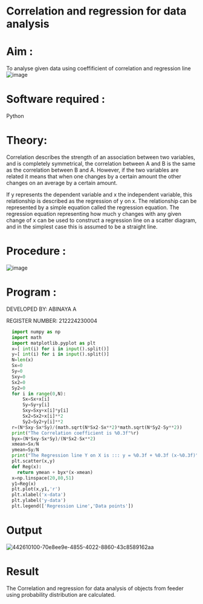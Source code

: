# Correlation and regression for data analysis
# Aim : 

To analyse given data using coeffificient of correlation and regression line
![image](https://user-images.githubusercontent.com/104613195/168224136-d6b64e64-7d3d-4775-9337-c8f96fe41f2d.png)


# Software required :  

Python

# Theory:

Correlation describes the strength of an association between two variables, and is completely symmetrical, the correlation between A and B is the same as the correlation between B and A. However, if the two variables are related it means that when one changes by a certain amount the other changes on an average by a certain amount.  

If y represents the dependent variable and x the independent variable, this relationship is described as the regression of y on x. The relationship can be represented by a simple equation called the regression equation. The regression equation representing how much y changes with any given change of x can be used to construct a regression line on a scatter diagram, and in the simplest case this is assumed to be a straight line.

# Procedure :

![image](https://user-images.githubusercontent.com/104613195/168225866-ac8f6610-bdc3-4ac2-a24e-2b24ba08e189.png)

# Program :

DEVELOPED BY: ABINAYA A

REGISTER NUMBER: 212224230004

```python
  import numpy as np
  import math
  import matplotlib.pyplot as plt
  x=[ int(i) for i in input().split()]
  y=[ int(i) for i in input().split()]
  N=len(x)
  Sx=0
  Sy=0
  Sxy=0
  Sx2=0
  Sy2=0
  for i in range(0,N):
      Sx=Sx+x[i]
      Sy=Sy+y[i]
      Sxy=Sxy+x[i]*y[i]
      Sx2=Sx2+x[i]**2
      Sy2=Sy2+y[i]**2
  r=(N*Sxy-Sx*Sy)/(math.sqrt(N*Sx2-Sx**2)*math.sqrt(N*Sy2-Sy**2))
  print("The Correlation coefficient is %0.3f"%r)
  byx=(N*Sxy-Sx*Sy)/(N*Sx2-Sx**2)
  xmean=Sx/N
  ymean=Sy/N
  print("The Regression line Y on X is ::: y = %0.3f + %0.3f (x-%0.3f)"%(ymean,byx,xmean))
  plt.scatter(x,y)
  def Reg(x):
    return ymean + byx*(x-xmean)
  x=np.linspace(20,80,51)
  y1=Reg(x)
  plt.plot(x,y1,'r')
  plt.xlabel('x-data')
  plt.ylabel('y-data')
  plt.legend(['Regression Line','Data points'])
```

# Output 
![442610100-70e8ee9e-4855-4022-8860-43c8589162aa](https://github.com/user-attachments/assets/8311f999-5abe-4771-a146-49dec5893cab)

# Result

The Correlation and regression for data analysis of objects from feeder using probability distribution are calculated.






